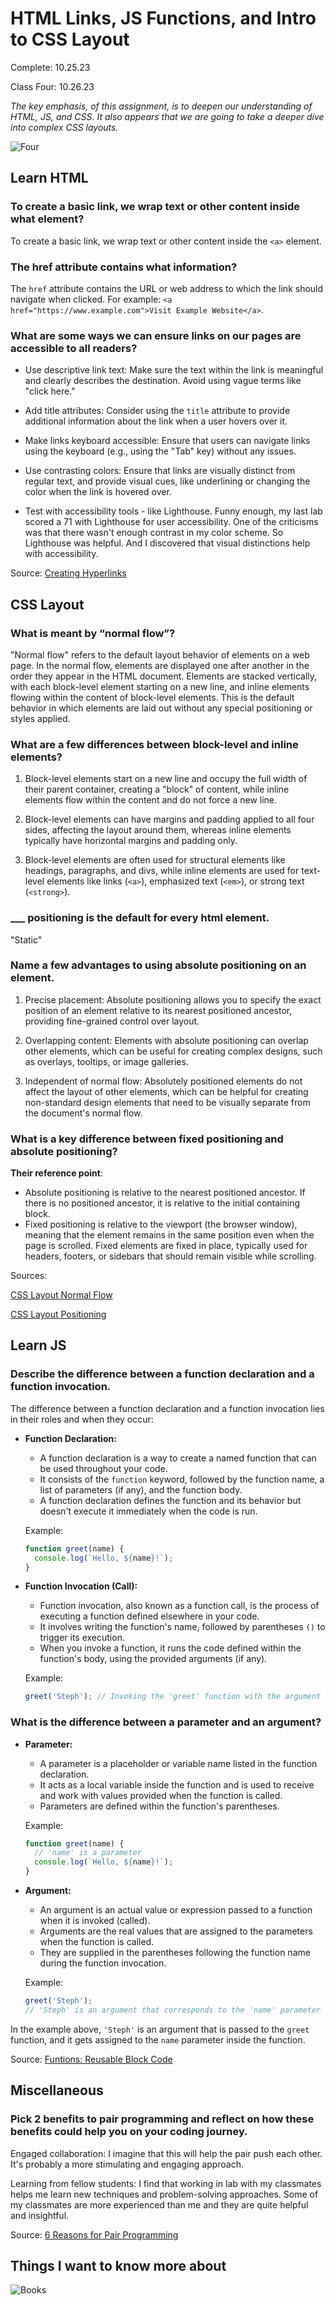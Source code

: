 # HTML Links, JS Functions, and Intro to CSS Layout

Complete: 10.25.23

Class Four: 10.26.23

*The key emphasis, of this assignment, is to deepen our understanding of HTML, JS, and CSS. It also appears that we are going to take a deeper dive into complex CSS layouts.* 

![Four](photos/four.jpg)

## Learn HTML

### To create a basic link, we wrap text or other content inside what element?

To create a basic link, we wrap text or other content inside the `<a>` element.

### The href attribute contains what information?

The `href` attribute contains the URL or web address to which the link should navigate when clicked. For example: `<a href="https://www.example.com">Visit Example Website</a>`.

### What are some ways we can ensure links on our pages are accessible to all readers?


* Use descriptive link text: Make sure the text within the link is meaningful and clearly describes the destination. Avoid using vague terms like "click here."

* Add title attributes: Consider using the `title` attribute to provide additional information about the link when a user hovers over it.

* Make links keyboard accessible: Ensure that users can navigate links using the keyboard (e.g., using the "Tab" key) without any issues.

* Use contrasting colors: Ensure that links are visually distinct from regular text, and provide visual cues, like underlining or changing the color when the link is hovered over.

* Test with accessibility tools - like Lighthouse. Funny enough, my last lab scored a 71 with Lighthouse for user accessibility. One of the criticisms was that there wasn't enough contrast in my color scheme. So Lighthouse was helpful. And I discovered that visual distinctions help with accessibility. 

Source: [Creating Hyperlinks](https://developer.mozilla.org/en-US/docs/Learn/HTML/Introduction_to_HTML/Creating_hyperlinks)

## CSS Layout

### What is meant by “normal flow”?

"Normal flow" refers to the default layout behavior of elements on a web page. In the normal flow, elements are displayed one after another in the order they appear in the HTML document. Elements are stacked vertically, with each block-level element starting on a new line, and inline elements flowing within the content of block-level elements. This is the default behavior in which elements are laid out without any special positioning or styles applied.

### What are a few differences between block-level and inline elements?

1. Block-level elements start on a new line and occupy the full width of their parent container, creating a "block" of content, while inline elements flow within the content and do not force a new line.

2. Block-level elements can have margins and padding applied to all four sides, affecting the layout around them, whereas inline elements typically have horizontal margins and padding only.

3. Block-level elements are often used for structural elements like headings, paragraphs, and divs, while inline elements are used for text-level elements like links (`<a>`), emphasized text (`<em>`), or strong text (`<strong>`).

###  ___ positioning is the default for every html element.

"Static"

### Name a few advantages to using absolute positioning on an element.

1. Precise placement: Absolute positioning allows you to specify the exact position of an element relative to its nearest positioned ancestor, providing fine-grained control over layout.

2. Overlapping content: Elements with absolute positioning can overlap other elements, which can be useful for creating complex designs, such as overlays, tooltips, or image galleries.

3. Independent of normal flow: Absolutely positioned elements do not affect the layout of other elements, which can be helpful for creating non-standard design elements that need to be visually separate from the document's normal flow.

### What is a key difference between fixed positioning and absolute positioning?

**Their reference point**:

- Absolute positioning is relative to the nearest positioned ancestor. If there is no positioned ancestor, it is relative to the initial containing block.
- Fixed positioning is relative to the viewport (the browser window), meaning that the element remains in the same position even when the page is scrolled. Fixed elements are fixed in place, typically used for headers, footers, or sidebars that should remain visible while scrolling.

Sources: 

[CSS Layout Normal Flow](https://developer.mozilla.org/en-US/docs/Learn/CSS/CSS_layout/Normal_Flow)

[CSS Layout Positioning](https://developer.mozilla.org/en-US/docs/Learn/CSS/CSS_layout/Positioning)

## Learn JS

### Describe the difference between a function declaration and a function invocation.

The difference between a function declaration and a function invocation lies in their roles and when they occur:

* **Function Declaration:**
   - A function declaration is a way to create a named function that can be used throughout your code.
   - It consists of the `function` keyword, followed by the function name, a list of parameters (if any), and the function body.
   - A function declaration defines the function and its behavior but doesn't execute it immediately when the code is run.

   Example:
   ```javascript
   function greet(name) {
     console.log(`Hello, ${name}!`);
   }
   ```
* **Function Invocation (Call):**
   - Function invocation, also known as a function call, is the process of executing a function defined elsewhere in your code.
   - It involves writing the function's name, followed by parentheses `()` to trigger its execution.
   - When you invoke a function, it runs the code defined within the function's body, using the provided arguments (if any).

   Example:
   ```javascript
   greet('Steph'); // Invoking the 'greet' function with the argument 'Steph'
   ```

### What is the difference between a parameter and an argument?

- **Parameter:**
  - A parameter is a placeholder or variable name listed in the function declaration.
  - It acts as a local variable inside the function and is used to receive and work with values provided when the function is called.
  - Parameters are defined within the function's parentheses.

  Example:
  ```javascript
  function greet(name) {
    // 'name' is a parameter
    console.log(`Hello, ${name}!`);
  }
  ```

- **Argument:**
  - An argument is an actual value or expression passed to a function when it is invoked (called).
  - Arguments are the real values that are assigned to the parameters when the function is called.
  - They are supplied in the parentheses following the function name during the function invocation.

  Example:
  ```javascript
  greet('Steph');
  // 'Steph' is an argument that corresponds to the 'name' parameter in the 'greet' function.
  ```

In the example above, `'Steph'` is an argument that is passed to the `greet` function, and it gets assigned to the `name` parameter inside the function.

Source: [Funtions: Reusable Block Code](https://developer.mozilla.org/en-US/docs/Learn/JavaScript/Building_blocks/Functions)

## Miscellaneous

### Pick 2 benefits to pair programming and reflect on how these benefits could help you on your coding journey.

Engaged collaboration: I imagine that this will help the pair push each other. It's probably a more stimulating and engaging approach.

Learning from fellow students: I find that working in lab with my classmates helps me learn new techniques and problem-solving approaches. Some of my classmates are more experienced than me and they are quite helpful and insightful. 

Source: [6 Reasons for Pair Programming](https://www.codefellows.org/blog/6-reasons-for-pair-programming/)

## Things I want to know more about
![Books](photos/Books.jpg)